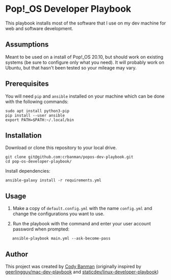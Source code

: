 # Pop!_OS Developer Playbook

This playbook installs most of the software that I use on my dev machine for web and software development.

## Assumptions

Meant to be used on a install of Pop!_OS 20.10, but should work on existing systems (be sure to configure only what you need). It will probably work on Ubuntu, but that hasn't been tested so your mileage may vary.

## Prerequisites

You will need `pip` and `ansible` installed on your machine which can be done with the following commands:

```console
sudo apt install python3-pip
pip install --user ansible
export PATH=$PATH:~/.local/bin
```

## Installation

Download or clone this repository to your local drive.

```console
git clone git@github.com:crbanman/popos-dev-playbook.git
cd pop-os-developer-playbook/
```

Install dependencies:

```console
ansible-galaxy install -r requirements.yml
```

## Usage

1. Make a copy of `default.config.yml` with the name `config.yml` and change the configurations you want to use.

2. Run the playbook with the command and enter your user account password when prompted:

```console
   ansible-playbook main.yml --ask-become-pass
```

## Author

This project was created by [Cody Banman](https://github.com/crbanman) (originally inspired by [geerlingguy/mac-dev-playbook](https://github.com/geerlingguy/mac-dev-playbook) and [staticdev/linux-developer-playbook](https://github.com/staticdev/linux-developer-playbook))
